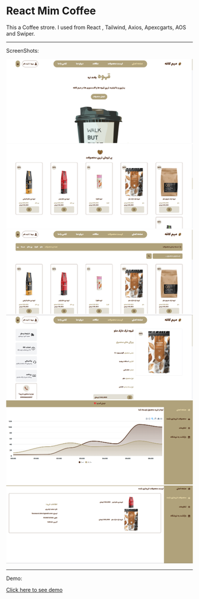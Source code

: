 # React Mim Coffee

This a Coffee strore. I used from React , Tailwind, Axios, Apexcgarts, AOS and Swiper. 


---

ScreenShots:

<img src="https://github.com/mohammadfaramarzi1/coffee-react/blob/main/Screenshot%202025-02-02%20141653.png?raw=true" />

<img src="https://github.com/mohammadfaramarzi1/coffee-react/blob/main/Screenshot%202025-02-02%20141708.png?raw=true" />

<img src="https://github.com/mohammadfaramarzi1/coffee-react/blob/main/Screenshot%202025-02-02%20141721.png?raw=true" />

<img src="https://github.com/mohammadfaramarzi1/coffee-react/blob/main/Screenshot%202025-02-02%20141735.png?raw=true" />

<img src="https://github.com/mohammadfaramarzi1/coffee-react/blob/main/Screenshot%202025-02-02%20141802.png?raw=true" />

<img src="https://github.com/mohammadfaramarzi1/coffee-react/blob/main/Screenshot%202025-02-02%20141848.png?raw=true" />

---

Demo:

<a target="_blank" href="https://coffee-react-phi.vercel.app/">Click here to see demo</a>

